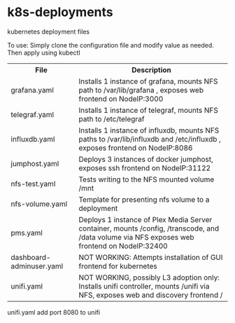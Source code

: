 # k8s-deployments
kubernetes deployment files

To use: Simply clone the configuration file and modify value as needed. Then apply using kubectl

<table>
    <tr>
        <th>File</th>
        <th>Description</th>
    </tr>
    <tr>
        <td>grafana.yaml</td>
        <td>Installs 1 instance of grafana, mounts NFS path to /var/lib/grafana , exposes web frontend on NodeIP:3000 </td>
    </tr>
    <tr>
        <td>telegraf.yaml</td>
        <td>Installs 1 instance of telegraf, mounts NFS path to /etc/telegraf </td>
    </tr>
    <tr>
        <td>influxdb.yaml</td>
        <td>Installs 1 instance of influxdb, mounts NFS paths to /var/lib/influxdb and /etc/influxdb , exposes frontend on NodeIP:8086 </td>
    </tr>
    <tr>
        <td>jumphost.yaml</td>
        <td>Deploys 3 instances of docker jumphost, exposes ssh frontend on NodeIP:31122 </td>
    </tr>
    <tr>
        <td>nfs-test.yaml</td>
        <td>Tests writing to the NFS mounted volume /mnt</td>
    </tr>
    <tr>
        <td>nfs-volume.yaml</td>
        <td>Template for presenting nfs volume to a deployment </td>
    </tr>
    <tr>
        <td>pms.yaml</td>
        <td>Deploys 1 instance of Plex Media Server container, mounts /config, /transcode, and /data volume via NFS exposes web frontend on NodeIP:32400 </td>
    </tr>
     <tr>
        <td>dashboard-adminuser.yaml</td>
        <td>NOT WORKING: Attempts installation of GUI frontend for kubernetes</td>
    </tr>
     <tr>
        <td>unifi.yaml</td>
        <td>NOT WORKING, possibly L3 adoption only: Installs unifi controller, mounts /unifi via NFS, exposes web and discovery frontend /</td>
    </tr>
    
</table>


unifi.yaml	add port 8080 to unifi
